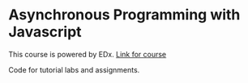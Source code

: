 # Asynchronous Programming with Javascript

This course is powered by EDx. [Link for course](https://courses.edx.org/courses/course-v1:Microsoft+DEV234x+1T2018a/course/)

Code for tutorial labs and assignments.
